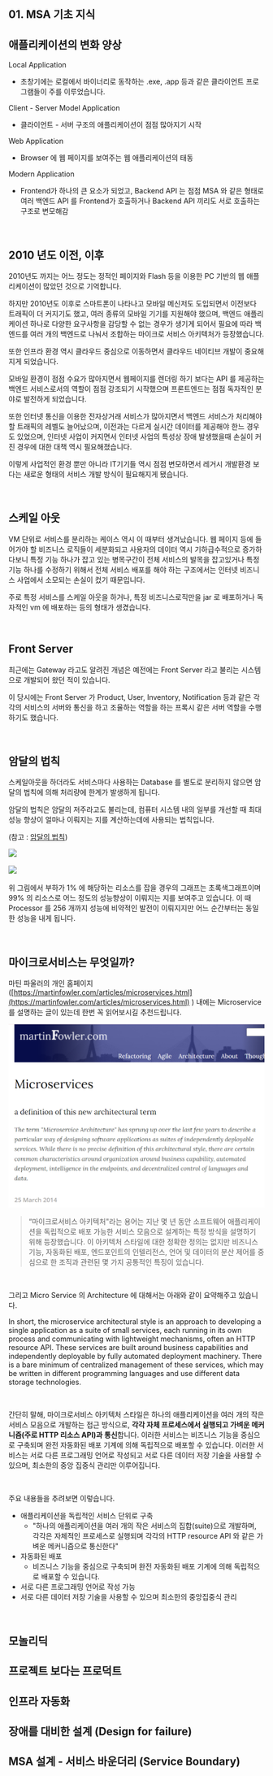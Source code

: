 ## 01. MSA 기초 지식

## 애플리케이션의 변화 양상

Local Application

- 초창기에는 로컬에서 바이너리로 동작하는 .exe, .app 등과 같은 클라이언트 프로그램들이 주를 이루었습니다.

Client - Server Model Application

- 클라이언트 - 서버 구조의 애플리케이션이 점점 많아지기 시작

Web Application

- Browser 에 웹 페이지를 보여주는 웹 애플리케이션의 태동

Modern Application

- Frontend가 하나의 큰 요소가 되었고, Backend API 는 점점 MSA 와 같은 형태로 여러 백엔드 API 를 Frontend가 호출하거나 Backend API 끼리도 서로 호출하는 구조로 변모해감

<br/>



## 2010 년도 이전, 이후

2010년도 까지는 어느 정도는 정적인 페이지와 Flash 등을 이용한 PC 기반의 웹 애플리케이션이 많았던 것으로 기억합니다. <br/>

하지만 2010년도 이후로 스마트폰이 나타나고 모바일 메신저도 도입되면서 이전보다 트래픽이 더 커지기도 했고, 여러 종류의 모바일 기기를 지원해야 했으며, 백엔드 애플리케이션 하나로 다양한 요구사항을 감당할 수 없는 경우가 생기게 되어서 필요에 따라 백엔드를 여러 개의 백엔드로 나눠서 조합하는 마이크로 서비스 아키텍처가 등장했습니다.<br/>

또한 인프라 환경 역시 클라우드 중심으로 이동하면서 클라우드 네이티브 개발이 중요해지게 되었습니다.<br/>

모바일 환경이 점점 수요가 많아지면서 웹페이지를 렌더링 하기 보다는 API 를 제공하는 백엔드 서비스로서의 역할이 점점 강조되기 시작했으며 프론트엔드는 점점 독자적인 분야로 발전하게 되었습니다.<br/>

또한 인터넷 통신을 이용한 전자상거래 서비스가 많아지면서 백엔드 서비스가 처리해야 할 트래픽의 레벨도 늘어났으며, 이전과는 다르게 실시간 데이터를 제공해야 한느 경우도 있었으며, 인터넷 사업이 커지면서 인터넷 사업의 특성상 장애 발생했을때 손실이 커진 경우에 대한 대책 역시 필요해졌습니다. <br/>

이렇게 사업적인 환경 뿐만 아니라 IT기기들 역시 점점 변모하면서 레거시 개발환경 보다는 새로운 형태의 서비스 개발 방식이 필요해지게 됐습니다.<br/>

<br/>



## 스케일 아웃

VM 단위로 서비스를 분리하는 케이스 역시 이 때부터 생겨났습니다. 웹 페이지 등에 들어가야 할 비즈니스 로직들이 세분화되고 사용자의 데이터 역시 기하급수적으로 증가하다보니 특정 기능 하나가 잡고 있는 병목구간이 전체 서비스의 발목을 잡고있거나 특정 기능 하나를 수정하기 위해서 전체 서비스 배포를 해야 하는 구조에서는 인터넷 비즈니스 사업에서 소모되는 손실이 컸기 때문입니다.<br/>

주로 특정 서비스를 스케일 아웃을 하거나, 특정 비즈니스로직만을 jar 로 배포하거나 독자적인 vm 에 배포하는 등의 형태가 생겼습니다.<br/>

<br/>



## Front Server

최근에는 Gateway 라고도 알려진 개념은 예전에는 Front Server 라고 불리는 시스템으로 개발되어 왔던 적이 있습니다.<br/>

이 당시에는 Front Server 가 Product, User, Inventory, Notification 등과 같은 각각의 서비스의 서버와 통신을 하고 조율하는 역할을 하는 프록시 같은 서버 역할을 수행하기도 했습니다.<br/>

<br/>



## 암달의 법칙

스케일아웃을 하더라도 서비스마다 사용하는 Database 를 별도로 분리하지 않으면 암달의 법칙에 의해 처리량에 한계가 발생하게 됩니다.<br/>

암달의 법칙은 암달의 저주라고도 불리는데, 컴퓨터 시스템 내의 일부를 개선할 때 최대 성능 향상이 얼마나 이뤄지는 지를 계산하는데에 사용되는 법칙입니다.<br/>

(참고 : [암달의 법칙](https://ko.wikipedia.org/wiki/%EC%95%94%EB%8B%AC%EC%9D%98_%EB%B2%95%EC%B9%99))

![](https://wikimedia.org/api/rest_v1/media/math/render/svg/67042d42e795383b5c9cb1ff6a289d33ca4f062b)

![](https://upload.wikimedia.org/wikipedia/commons/thumb/e/ea/AmdahlsLaw.svg/450px-AmdahlsLaw.svg.png)

위 그림에서 부하가 1% 에 해당하는 리소스를 잡을 경우의 그래프는 초록색그래프이며 99% 의 리소스로 어느 정도의 성능향상이 이뤄지는 지를 보여주고 있습니다. 이 때 Processor 를 256 개까지 성능에 비약적인 발전이 이뤄지지만 어느 순간부터는 동일한 성능을 내게 됩니다.<br/>

<br/>



## 마이크로서비스는 무엇일까?

마틴 파울러의 개인 홈페이지 ([https://martinfowler.com/articles/microservices.html](https://martinfowler.com/articles/microservices.html) ) 내에는 Microservice 를 설명하는 글이 있는데 한번 꼭 읽어보시길 추천드립니다.

![msa-intro](./img/01-msa-intro/1.png)

> “마이크로서비스 아키텍처"라는 용어는 지난 몇 년 동안 소프트웨어 애플리케이션을 독립적으로 배포 가능한 서비스 모음으로 설계하는 특정 방식을 설명하기 위해 등장했습니다. 이 아키텍처 스타일에 대한 정확한 정의는 없지만 비즈니스 기능, 자동화된 배포, 엔드포인트의 인텔리전스, 언어 및 데이터의 분산 제어를 중심으로 한 조직과 관련된 몇 가지 공통적인 특징이 있습니다.

<br/>



그리고 Micro Service 의 Architecture 에 대해서는 아래와 같이 요약해주고 있습니다.

In short, the microservice architectural style is an approach to developing a single application as a suite of small services, each running in its own process and communicating with lightweight mechanisms, often an HTTP resource API. These services are built around business capabilities and independently deployable by fully automated deployment machinery. There is a bare minimum of centralized management of these services, which may be written in different programming languages and use different data storage technologies.<br/>

<br/>



간단히 말해, 마이크로서비스 아키텍처 스타일은 하나의 애플리케이션을 여러 개의 작은 서비스 모음으로 개발하는 접근 방식으로, **각각 자체 프로세스에서 실행되고 가벼운 메커니즘(주로 HTTP 리소스 API)과 통신**합니다. 이러한 서비스는 비즈니스 기능을 중심으로 구축되며 완전 자동화된 배포 기계에 의해 독립적으로 배포할 수 있습니다. 이러한 서비스는 서로 다른 프로그래밍 언어로 작성되고 서로 다른 데이터 저장 기술을 사용할 수 있으며, 최소한의 중앙 집중식 관리만 이루어집니다.<br/>

<br/>

주요 내용들을 추려보면 이렇습니다.

- 애플리케이션을 독립적인 서비스 단위로 구축
  - "하나의 애플리케이션을 여러 개의 작은 서비스의 집합(suite)으로 개발하며, 각각은 자체적인 프로세스로 실행되며 각각의 HTTP resource API 와 같은 가벼운 메커니즘으로 통신한다"
- 자동화된 배포 
  - 비즈니스 기능을 중심으로 구축되며 완전 자동화된 배포 기계에 의해 독립적으로 배포할 수 있습니다.
- 서로 다른 프로그래밍 언어로 작성 가능
- 서로 다른 데이터 저장 기술을 사용할 수 있으며 최소한의 중앙집중식 관리



<br/>



## 모놀리딕



## 프로젝트 보다는 프로덕트



## 인프라 자동화



## 장애를 대비한 설계 (Design for failure)



## MSA 설계 - 서비스 바운더리 (Service Boundary)

